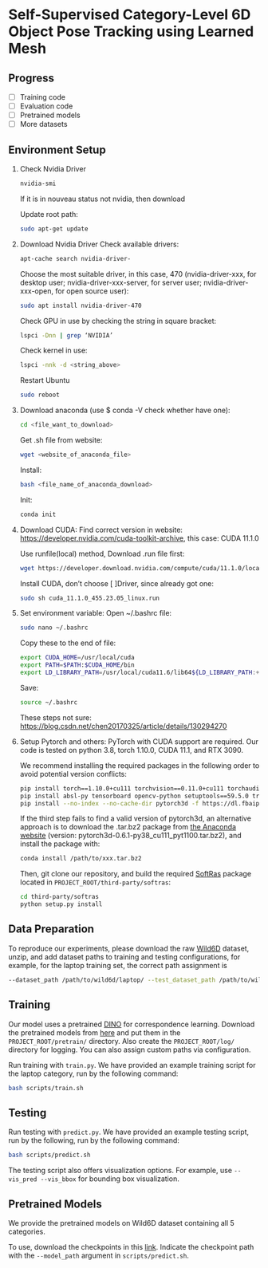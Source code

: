 # Self-Supervised Category-Level 6D Object Pose Tracking using Learned Mesh

## Progress

- [ ] Training code
- [ ] Evaluation code
- [ ] Pretrained models
- [ ] More datasets

## Environment Setup

1. Check Nvidia Driver
   ```sh
   nvidia-smi
   ```
   If it is in nouveau status not nvidia, then download

   Update root path:
   ```sh
   sudo apt-get update
   ```
   
2. Download Nvidia Driver
   Check available drivers:
   ```sh
   apt-cache search nvidia-driver-
   ```
   
   Choose the most suitable driver, in this case, 470 (nvidia-driver-xxx, for desktop user; nvidia-driver-xxx-server, for server user; nvidia-driver-xxx-open, for open source user):
   ```sh
   sudo apt install nvidia-driver-470
   ```

   Check GPU in use by checking the string in square bracket:
   ```sh
   lspci -Dnn | grep ‘NVIDIA’
   ```

   Check kernel in use:
   ```sh
   lspci -nnk -d <string_above>
   ```

   Restart Ubuntu
   ```sh
   sudo reboot
   ```
   
3. Download anaconda (use $ conda -V check whether have one):
   ```sh
   cd <file_want_to_download>
   ```

   Get .sh file from website:
   ```sh
   wget <website_of_anaconda_file>
   ```

   Install:
   ```sh
   bash <file_name_of_anaconda_download>
   ```

   Init:
   ```sh
   conda init
   ```
   
4. Download CUDA:
   Find correct version in website: https://developer.nvidia.com/cuda-toolkit-archive, this case: CUDA 11.1.0

   Use runfile(local) method, Download .run file first:
   ```sh
   wget https://developer.download.nvidia.com/compute/cuda/11.1.0/local_installers/cuda_11.1.0_455.23.05_linux.run
   ```

   Install CUDA, don’t choose [ ]Driver, since already got one:
   ```sh
   sudo sh cuda_11.1.0_455.23.05_linux.run
   ```
   
5. Set environment variable:
   Open ~/.bashrc file:
   ```sh
   sudo nano ~/.bashrc
   ```
   Copy these to the end of file:
   ```sh
   export CUDA_HOME=/usr/local/cuda
   export PATH=$PATH:$CUDA_HOME/bin
   export LD_LIBRARY_PATH=/usr/local/cuda11.6/lib64${LD_LIBRARY_PATH:+:${LD_LIBRARY_PATH}}
   ```

   Save:
   ```sh
   source ~/.bashrc
   ```
   These steps not sure: https://blog.csdn.net/chen20170325/article/details/130294270

6. Setup Pytorch and others:
   PyTorch with CUDA support are required. Our code is tested on python 3.8, torch 1.10.0, CUDA 11.1, and RTX 3090.

   We recommend installing the required packages in the following order to avoid potential version conflicts:
   ```sh
   pip install torch==1.10.0+cu111 torchvision==0.11.0+cu111 torchaudio==0.10.0 -f https://download.pytorch.org/whl/torch_stable.html
   pip install absl-py tensorboard opencv-python setuptools==59.5.0 trimesh kornia fvcore iopath matplotlib wandb scikit-learn scipy
   pip install --no-index --no-cache-dir pytorch3d -f https://dl.fbaipublicfiles.com/pytorch3d/packaging/wheels/py38_cu111_pyt1100/download.html
   ```

   If the third step fails to find a valid version of pytorch3d, an alternative approach is to download the .tar.bz2 package from [the Anaconda website](https://anaconda.org/pytorch3d/pytorch3d/files?sort=length&sort_order=desc&page=1) (version: pytorch3d-0.6.1-py38_cu111_pyt1100.tar.bz2), and install the package with:
   ```sh
   conda install /path/to/xxx.tar.bz2
   ```
   Then, git clone our repository, and build the required [SoftRas](https://github.com/ShichenLiu/SoftRas) package located in ```PROJECT_ROOT/third-party/softras```:
   ```sh
   cd third-party/softras
   python setup.py install
   ```

## Data Preparation

To reproduce our experiments, please download the raw [Wild6D](https://github.com/OasisYang/Wild6D) dataset, unzip, and add dataset paths to training and testing configurations, for example, for the laptop training set, the correct path assignment is 
```sh
--dataset_path /path/to/wild6d/laptop/ --test_dataset_path /path/to/wild6d/test_set/laptop/
```

## Training
Our model uses a pretrained [DINO](https://github.com/facebookresearch/dino) for correspondence learning. Download the pretrained models from [here](https://drive.google.com/drive/folders/1MOeWKoHoBK9GH6jJ-BZPvD9rj9xQdWux?usp=share_link) and put them in the `PROJECT_ROOT/pretrain/` directory. Also create the ```PROJECT_ROOT/log/``` directory for logging. You can also assign custom paths via configuration.

Run training with ```train.py```. We have provided an example training script for the laptop category, run by the following command:
```sh
bash scripts/train.sh
```

## Testing
Run testing with ```predict.py```. We have provided an example testing script, run by the following, run by the following command:
```sh
bash scripts/predict.sh
```
The testing script also offers visualization options. For example, use ```--vis_pred --vis_bbox``` for bounding box visualization.

## Pretrained Models

We provide the pretrained models on Wild6D dataset containing all 5 categories. 

To use, download the checkpoints in this [link](https://drive.google.com/drive/folders/1m9JwibSun0GTHRcfHoVLBLmPc3DWqy0Q?usp=share_link). Indicate the checkpoint path with the ```--model_path``` argument in ```scripts/predict.sh```. 



